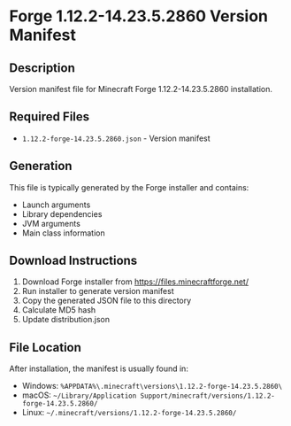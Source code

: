 # Forge 1.12.2-14.23.5.2860 Version Manifest

## Description
Version manifest file for Minecraft Forge 1.12.2-14.23.5.2860 installation.

## Required Files
- `1.12.2-forge-14.23.5.2860.json` - Version manifest

## Generation
This file is typically generated by the Forge installer and contains:
- Launch arguments
- Library dependencies
- JVM arguments
- Main class information

## Download Instructions
1. Download Forge installer from https://files.minecraftforge.net/
2. Run installer to generate version manifest
3. Copy the generated JSON file to this directory
4. Calculate MD5 hash
5. Update distribution.json

## File Location
After installation, the manifest is usually found in:
- Windows: `%APPDATA%\.minecraft\versions\1.12.2-forge-14.23.5.2860\`
- macOS: `~/Library/Application Support/minecraft/versions/1.12.2-forge-14.23.5.2860/`
- Linux: `~/.minecraft/versions/1.12.2-forge-14.23.5.2860/`
